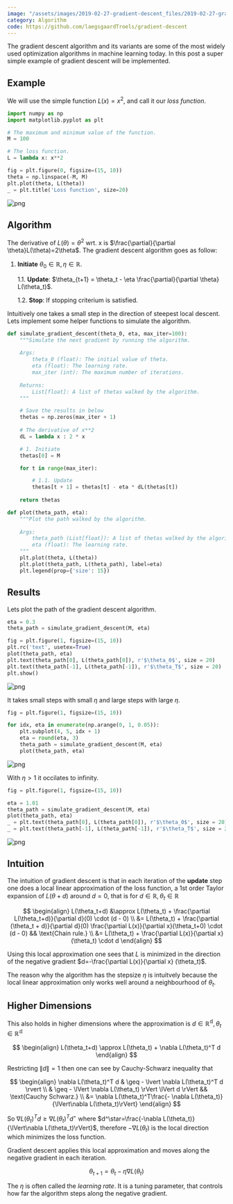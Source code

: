 ```yaml
---
image: "/assets/images/2019-02-27-gradient-descent_files/2019-02-27-gradient-descent_7_0.png"
category: Algorithm
code: https://github.com/laegsgaardTroels/gradient-descent
---
```

The gradient descent algorithm and its variants are some of the most widely used optimization algorithms in machine learning today. In this post a super simple example of gradient descent will be implemented.<!--more-->

## Example

We will use the simple function $L(x)=x^2$, and call it our *loss function*.


```python
import numpy as np
import matplotlib.pyplot as plt

# The maximum and minimum value of the function.
M = 100

# The loss function.
L = lambda x: x**2

fig = plt.figure(0, figsize=(15, 10))
theta = np.linspace(-M, M)
plt.plot(theta, L(theta))
_ = plt.title('Loss function', size=20)
```


    
![png](/assets/images/2019-02-27-gradient-descent_files/2019-02-27-gradient-descent_3_0.png)
    


## Algorithm

The derivative of $L(\theta)=\theta^2$ wrt. x is $\frac{\partial}{\partial \theta}L(\theta)=2\theta$. The gradient descent algorithm goes as follow:


1. **Initiate** $\theta_0\in\mathbb{R}, \eta\in\mathbb{R}$.

    1.1. **Update**: $\theta_{t+1} = \theta_t - \eta \frac{\partial}{\partial \theta} L(\theta_t)$.
    
    1.2. **Stop**: If stopping criterium is satisfied.
    
Intuitively one takes a small step in the direction of steepest local descent. Lets implement some helper functions to simulate the algorithm.


```python
def simulate_gradient_descent(theta_0, eta, max_iter=100):
    """Simulate the next gradient by running the algorithm.
    
    Args:
        theta_0 (float): The initial value of theta.
        eta (float): The learning rate.
        max_iter (int): The maximum number of iterations.
    
    Returns:
        List[float]: A list of thetas walked by the algorithm.
    """

    # Save the results in below
    thetas = np.zeros(max_iter + 1)
    
    # The derivative of x**2
    dL = lambda x : 2 * x

    # 1. Initiate
    thetas[0] = M

    for t in range(max_iter):

        # 1.1. Update
        thetas[t + 1] = thetas[t] - eta * dL(thetas[t])
    
    return thetas

def plot(theta_path, eta):
    """Plot the path walked by the algorithm.
    
    Args:
        theta_path (List[float]): A list of thetas walked by the algorithm.
        eta (float): The learning rate.
    """
    plt.plot(theta, L(theta))
    plt.plot(theta_path, L(theta_path), label=eta)
    plt.legend(prop={'size': 15})
```

## Results

Lets plot the path of the gradient descent algorithm.


```python
eta = 0.3
theta_path = simulate_gradient_descent(M, eta)

fig = plt.figure(1, figsize=(15, 10))
plt.rc('text', usetex=True)
plot(theta_path, eta)
plt.text(theta_path[0], L(theta_path[0]), r'$\theta_0$', size = 20)
plt.text(theta_path[-1], L(theta_path[-1]), r'$\theta_T$', size = 20)
plt.show()
```


    
![png](/assets/images/2019-02-27-gradient-descent_files/2019-02-27-gradient-descent_7_0.png)
    


It takes small steps with small $\eta$ and large steps with large $\eta$.


```python
fig = plt.figure(1, figsize=(15, 10))

for idx, eta in enumerate(np.arange(0, 1, 0.05)):
    plt.subplot(4, 5, idx + 1)
    eta = round(eta, 3)
    theta_path = simulate_gradient_descent(M, eta)
    plot(theta_path, eta)
```


    
![png](/assets/images/2019-02-27-gradient-descent_files/2019-02-27-gradient-descent_9_0.png)
    


With $\eta>1$ it occilates to infinity.


```python
fig = plt.figure(1, figsize=(15, 10))

eta = 1.01
theta_path = simulate_gradient_descent(M, eta)
plot(theta_path, eta)
_ = plt.text(theta_path[0], L(theta_path[0]), r'$\theta_0$', size = 20)
_ = plt.text(theta_path[-1], L(theta_path[-1]), r'$\theta_T$', size = 20)
```


    
![png](/assets/images/2019-02-27-gradient-descent_files/2019-02-27-gradient-descent_11_0.png)
    


## Intuition

The intuition of gradient descent is that in each iteration of the **update** step one does a local linear approximation of the loss function, a 1st order Taylor expansion of $L(\theta+d)$ around $d=0$, that is for $d\in\mathbb{R}, \theta_t\in\mathbb{R}$

$$
\begin{align}
    L(\theta_t+d) &\approx L(\theta_t) + \frac{\partial L(\theta_t+d)}{\partial d}(0) \cdot (d - 0) \\
    &= L(\theta_t) + \frac{\partial (\theta_t + d)}{\partial d}(0) \frac{\partial L(x)}{\partial x}(\theta_t+0) \cdot (d - 0)  && \text{Chain rule.} \\
    &= L(\theta_t) + \frac{\partial L(x)}{\partial x} (\theta_t) \cdot d
\end{align}
$$

Using this local approximation one sees that $L$ is minimized in the direction of the negative gradient $d=-\frac{\partial L(x)}{\partial x} (\theta_t)$. 

The reason why the algorithm has the stepsize $\eta$ is intuitvely because the local linear approximation only works well around a neighbourhood of $\theta_t$.

## Higher Dimensions

This also holds in higher dimensions where the approximation is $d\in\mathbb{R^d}, \theta_t\in\mathbb{R^d}$

$$
\begin{align}
    L(\theta_t+d) \approx L(\theta_t) + \nabla L(\theta_t)^T d
\end{align}
$$

Restricting $\lVert d\rVert=1$ then one can see by Cauchy-Schwarz inequality that

$$
\begin{align}
    \nabla L(\theta_t)^T d & \geq - \lvert \nabla L(\theta_t)^T d \rvert \\
    & \geq - \lVert \nabla L(\theta_t) \rVert \lVert d \rVert && \text{Cauchy Schwarz.} \\
        &= \nabla L(\theta_t)^T\frac{- \nabla L(\theta_t)}{\lVert\nabla L(\theta_t)\rVert}
\end{align}
$$

So $\nabla L(\theta_t)^T d \geq \nabla L(\theta_t)^T d^\star$ where $d^\star=\frac{-\nabla L(\theta_t)}{\lVert\nabla L(\theta_t)\rVert}$, therefore $-\nabla L(\theta_t)$ is the local direction which minimizes the loss function. 

Gradient descent applies this local approximation and moves along the negative gradient in each iteration. 

$$
\theta_{t+1} = \theta_t - \eta \nabla L(\theta_t)
$$

The $\eta$ is often called the *learning rate*. It is a tuning parameter, that controls how far the algorithm steps along the negative gradient.
